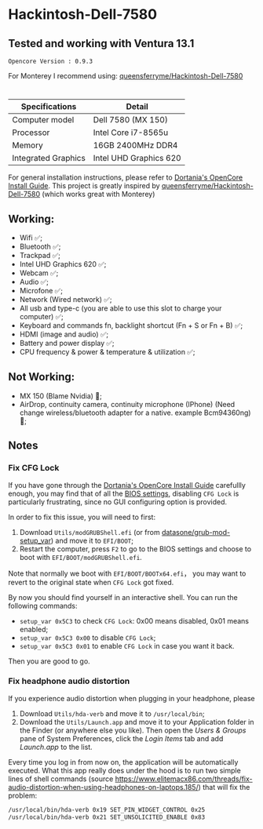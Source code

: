 # Hackintosh-Dell-7580

## Tested and working with Ventura 13.1

`Opencore Version : 0.9.3`

For Monterey I recommend using: [queensferryme/Hackintosh-Dell-7580](https://github.com/queensferryme/Hackintosh-Dell-7580)
#

| Specifications | Detail                                           |
| ------------------- | ------------------------------------------- |
| Computer model      | Dell 7580 (MX 150)                          |
| Processor           | Intel Core i7-8565u                         |
| Memory              | 16GB 2400MHz DDR4                           |
| Integrated Graphics | Intel UHD Graphics 620                      |

For general installation instructions, please refer to [Dortania's OpenCore Install Guide](https://dortania.github.io/OpenCore-Install-Guide/). This project is greatly inspired by [queensferryme/Hackintosh-Dell-7580](https://github.com/queensferryme/Hackintosh-Dell-7580) (which works great with Monterey)

## Working:

- Wifi ✅;
- Bluetooth ✅;
- Trackpad ✅;
- Intel UHD Graphics 620 ✅;
- Webcam ✅;
- Audio ✅;
- Microfone ✅;
- Network (Wired network) ✅;
- All usb and type-c (you are able to use this slot to charge your computer) ✅;
- Keyboard and commands fn, backlight shortcut (Fn + S or Fn + B) ✅;
- HDMI (image and audio) ✅;
- Battery and power display ✅;
- CPU frequency & power & temperature & utilization ✅;

## Not Working:
- MX 150 (Blame Nvidia) 🚫;
- AirDrop, continuity camera, continuity microphone (IPhone) (Need change wireless/bluetooth adapter for a native. example Bcm94360ng) 🚫;

## Notes

### Fix CFG Lock

If you have gone through the [Dortania's OpenCore Install Guide](https://dortania.github.io/OpenCore-Install-Guide/) carefullly enough, you may find that of all the [BIOS settings](https://dortania.github.io/OpenCore-Install-Guide/config-laptop.plist/coffee-lake.html#intel-bios-settings), disabling `CFG Lock` is particularly frustrating, since no GUI configuring option is provided.

In order to fix this issue, you will need to first:

1. Download `Utils/modGRUBShell.efi` (or from [datasone/grub-mod-setup_var](https://github.com/datasone/grub-mod-setup_var/releases/grub-mod-setup_var)) and move it to `EFI/BOOT`;
2. Restart the computer, press `F2` to go to the BIOS settings and choose to boot with `EFI/BOOT/modGRUBShell.efi`.

Note that normally we boot with `EFI/BOOT/BOOTx64.efi`， you may want to revert to the original state when `CFG Lock` got fixed.

By now you should find yourself in an interactive shell. You can run the following commands:

- `setup_var 0x5C3` to check `CFG Lock`: 0x00 means disabled, 0x01 means enabled;
- `setup_var 0x5C3 0x00` to disable `CFG Lock`;
- `setup_var 0x5C3 0x01` to enable  `CFG Lock` in case you want it back.

Then you are good to go.

### Fix headphone audio distortion

If you experience audio distortion when plugging in your headphone, please

1. Download `Utils/hda-verb` and move it to `/usr/local/bin`;
2. Download the `Utils/Launch.app` and move it to your Application folder in the Finder (or anywhere else you like). Then open the *Users & Groups* pane of System Preferences, click the *Login Items* tab and add *Launch.app* to the list.

Every time you log in from now on, the application will be automatically executed. What this app really does under the hood is to run two simple lines of shell commands (source https://www.elitemacx86.com/threads/fix-audio-distortion-when-using-headphones-on-laptops.185/) that will fix the problem:

```bash
/usr/local/bin/hda-verb 0x19 SET_PIN_WIDGET_CONTROL 0x25
/usr/local/bin/hda-verb 0x21 SET_UNSOLICITED_ENABLE 0x83
```

